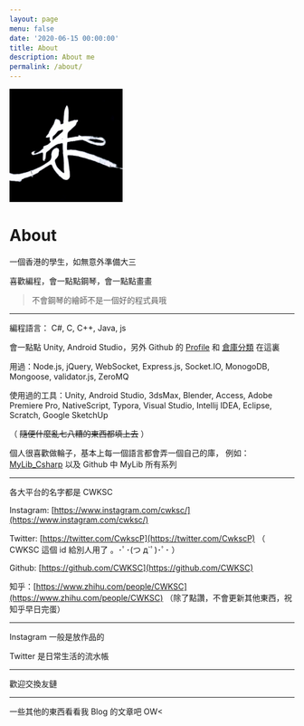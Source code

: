 ```yaml
---
layout: page
menu: false
date: '2020-06-15 00:00:00'
title: About
description: About me
permalink: /about/
---
```


<img class="img-rounded" src="/assets/image/author_photo/CWKSC_photo.jpg" alt="CWKSC" width="200">

# About

一個香港的學生，如無意外準備大三

喜歡編程，會一點點鋼琴，會一點點畫畫

> 不會鋼琴的繪師不是一個好的程式員哦

___

編程語言： C#, C, C++, Java, js

會一點點 Unity, Android Studio，另外 Github 的 [Profile](https://github.com/CWKSC) 和 [倉庫分類](https://github.com/CWKSC/MyGithubRepositories) 在這裏

用過：Node.js, jQuery, WebSocket, Express.js, Socket.IO, MonogoDB, Mongoose, validator.js, ZeroMQ

使用過的工具：Unity, Android Studio, 3dsMax, Blender, Access, Adobe Premiere Pro, NativeScript, Typora, Visual Studio, Intellij IDEA, Eclipse, Scratch, Google SketchUp 

（ ~~隨便什麼亂七八糟的東西都填上去~~ ）

個人很喜歡做輪子，基本上每一個語言都會弄一個自己的庫， 例如：[MyLib_Csharp](https://github.com/CWKSC/MyLib_Csharp) 以及 Github 中 MyLib 所有系列

___

各大平台的名字都是 CWKSC

Instagram: [https://www.instagram.com/cwksc/](https://www.instagram.com/cwksc/)

Twitter: [https://twitter.com/CwkscP](https://twitter.com/CwkscP)  （ CWKSC 這個 id 給別人用了 。･ﾟ･(つ д`ﾟ)･ﾟ･  ）

Github: [https://github.com/CWKSC](https://github.com/CWKSC)

知乎：[https://www.zhihu.com/people/CWKSC](https://www.zhihu.com/people/CWKSC) （除了點讚，不會更新其他東西，祝知乎早日完蛋）

___

Instagram 一般是放作品的

Twitter 是日常生活的流水帳

___

歡迎交換友鏈

___

一些其他的東西看看我 Blog 的文章吧 OW<